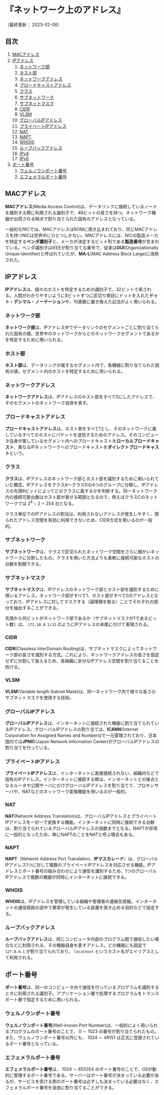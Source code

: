 # 『ネットワーク上のアドレス』

（最終更新： 2023-02-08）


## 目次

1. [MACアドレス](#macアドレス)
1. [IPアドレス](#ipアドレス)
	1. [ネットワーク部](#ネットワーク部)
	1. [ホスト部](#ホスト部)
	1. [ネットワークアドレス](#ネットワークアドレス)
	1. [ブロードキャストアドレス](#ブロードキャストアドレス)
	1. [クラス](#クラス)
	1. [サブネットワーク](#サブネットワーク)
	1. [サブネットマスク](#サブネットマスク)
	1. [CIDR](#cidr)
	1. [VLSM](#vlsm)
	1. [グローバルIPアドレス](#グローバルipアドレス)
	1. [プライベートIPアドレス](#プライベートipアドレス)
	1. [NAT](#nat)
	1. [NAPT](#napt)
	1. [WHOIS](#whois)
	1. [ループバックアドレス](#ループバックアドレス)
	1. [IPv4](#ipv4)
	1. [IPv6](#ipv6)
1. [ポート番号](#ポート番号)
	1. [ウェルノウンポート番号](#ウェルノウンポート番号)
	1. [エフェメラルポート番号](#エフェメラルポート番号)


## MACアドレス

**MACアドレス**(Media Access Control)は、データリンクに接続しているノードを識別する際に利用される識別子で、48ビットの長さを持つ。ネットワーク機器が出荷される時点で割り当てられた固有のアドレスとなっている。

一般的なNICでは、MACアドレスはROMに焼き込まれており、同じMACアドレスを持つNICは世界中にひとつしかない。MACアドレスには、NICの製造メーカを特定する**ベンダ識別子**と、メーカが決定するビット列である**製造番号**が含まれている。ベンダ識別子はIEEEが割り当てる番号で、従来は**OUI**(Organizationally Unique Identifier)と呼ばれていたが、**MA-L**(MAC Address Block Large)に改称された。


## IPアドレス

**IPアドレス**は、個々のホストを特定するための識別子で、32ビットで表される。人間がわかりやすいように8ビットずつに区切り境目にドットを入れた**ドット・デシマル・ノーテーション**や、10進数に置き換えた記法がよく用いられる。

### ネットワーク部

**ネットワーク部**は、IPアドレス中でデータリンクのセグメントごとに割り当てられた固有の値。世界中のネットワークからどのネットワークセグメントであるかを特定するために用いられる。

### ホスト部

**ホスト部**は、データリンクが属するセグメント内で、各機器に割り当てられた固有の値。セグメント内のホストを特定するために用いられる。

### ネットワークアドレス

**ネットワークアドレス**は、IPアドレスのホスト部をすべて0にしたアドレスで、そのセグメントのネットワーク自体を表す。

### ブロードキャストアドレス

**ブロードキャストアドレス**は、ホスト部をすべて1とし、そのネットワークに属しているすべてのホストにパケットを送信するためのアドレス。そのコンピュータ自身が属しているセグメント内へのブロードキャストを**ローカルブロードキャスト**、異なるIPネットワークへのブロードキャストを**ダイレクトブロードキャスト**という。

### クラス

**クラス**は、IPアドレスのネットワーク部とホスト部を識別するために用いられていた概念。IPアドレスをクラスA〜クラスDの4つのグループに分類し、IPアドレスの先頭8ビットによってどのクラスに属するかを判断する。同一ネットワーク内の接続可能台数はホスト部が表せる範囲となるので、例えばクラスCのネットワークでは $2^8 - 2 = 254$ 台となる。

クラス単位でのIPアドレスの割当は、利用されないアドレスが発生しやすく、限られたアドレス空間を有効に利用できないため、CIDR方式を用いるのが一般的。

### サブネットワーク

**サブネットワーク**は、クラスで区切られたネットワーク空間をさらに細かいネットワークに分割したもの。クラスを用いた方法よりも柔軟に接続可能なホストの台数を制御できる。

### サブネットマスク

**サブネットマスク**は、IPアドレスのネットワーク部とホスト部を識別するために用いるアドレス。ネットワーク部がすべて1、ホスト部がすべて0のアドレスとなっており、IPアドレスに対してマスクする（論理積を取る）ことでそれぞれの部分を抽出することができる。

先頭から何ビットがネットワーク部であるか（サブネットマスクが1であるビット数）は、 `172.10.0.1/32` のようにIPアドレスの末尾に付けて表現される。

### CIDR

**CIDR**(Classless InterDomain Routing)は、サブネットマスクによってネットワーク部の長さを識別する方式。これにより、ネットワークアドレスの長さを固定せずに分割して扱えるため、各組織に余分なIPアドレス空間を割り当てることを防げる。

### VLSM

**VLSM**(Variable length Subnet Mask)は、同一ネットワーク内で様々な長さのサブネットマスクを使用する技術。

### グローバルIPアドレス

**グローバルIPアドレス**は、インターネットに接続された機器に割り当てられているIPアドレス。グローバルIPアドレスの割り当ては、**ICANN**(Internet Corporation for Assigned Names and Numbers)で一元管理されており、日本国内では**JPNIC**(Japan Network Information Center)がグローバルIPアドレスの割り当てを行っている。

### プライベートIPアドレス

**プライベートIPアドレス**は、インターネットに直接接続されない、組織内などで固有のIPアドレス。インターネットに接続する際は、インターネットとの接点となるルータや公開サーバにだけグローバルIPアドレスを割り当てて、プロキシサーバや、NATなどのネットワーク変換機能を用いるのが一般的。

### NAT

**NAT**(Network Address Translation)は、グローバルIPアドレスとプライベートIPアドレスを一対一で変換する機能。インターネットに同時に接続できる台数は、割り当てられているグローバルIPアドレスの個数までとなる。NAPTが非常に一般的となったため、単にNAPTのことをNATと呼ぶ場合もある。

### NAPT

**NAPT**（Network Address Port Translation、**IPマスカレード**）は、グローバルIPアドレス1つに対して複数のプライベートIPアドレスを対応させる機能。IPアドレスとポート番号の組み合わせにより通信を識別するため、1つのグローバルIPアドレスで複数の機器が同時にインターネットに接続できる。

### WHOIS

**WHOIS**は、IPアドレスを管理している組織や管理者の連絡先情報。インターネットの通信経路の途中で異常が発生している装置を突き止める目的などで設定する。

### ループバックアドレス

**ループバックアドレス**は、同じコンピュータ内部のプログラム間で通信したい場合などに利用される、その機器自身を表すアドレス。どの機器にも固定で `127.0.0.1` が割り当てられており、 `localhost` というホスト名がエイリアスとして利用される。


## ポート番号

**ポート番号**は、同一のコンピュータ内で通信を行っているプログラムを識別するときに利用される識別子。アプリケーション層で処理するプログラムをトランスポート層で指定するために用いられる。

### ウェルノウンポート番号

**ウェルノウンポート番号**(Well-known Port Number)は、一般的によく用いられるプログラムのポート番号のことで、 $0 \sim 1023$ の番号が割り当てられたもの。また、ウェルノウンポート番号以外にも、 $1024 \sim 49151$ は正式に登録されているポート番号となっている。

### エフェメラルポート番号

**エフェメラルポート番号**は、 $1024 \sim 655354$ のポート番号のことで、OSが動的に管理するポート番号である。サーバーはポート番号が決まっている必要があるが、サービスを受ける側のポート番号は必ずしも決まっている必要はなく、エフェメラルポート番号を自由に割り当てることができる。
